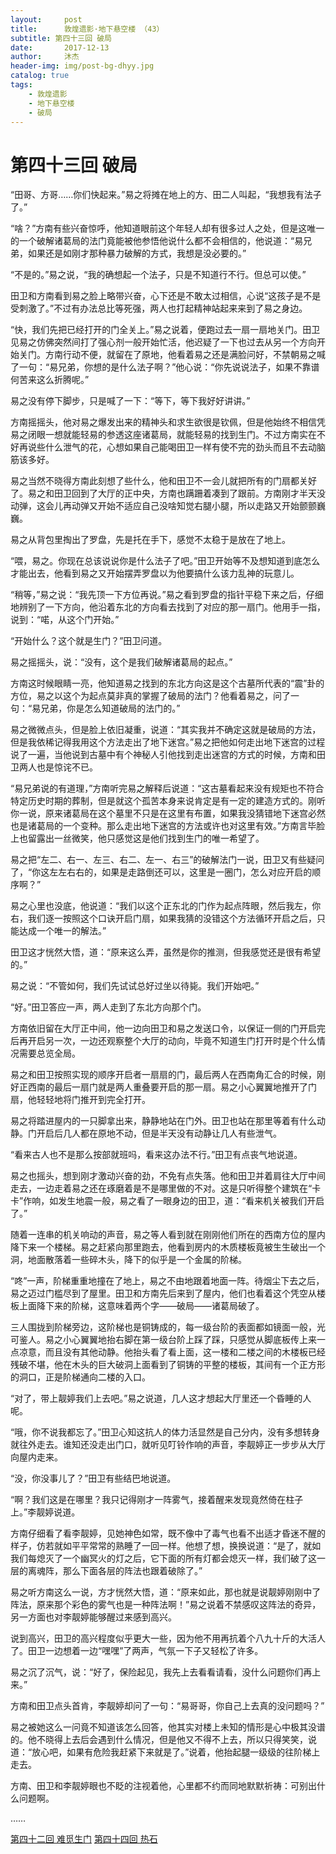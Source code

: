 ```yaml
---
layout:     post
title:      敦煌遗影·地下悬空楼 （43）
subtitle: 第四十三回 破局
date:       2017-12-13
author:     沐杰
header-img: img/post-bg-dhyy.jpg
catalog: true
tags:
    - 敦煌遗影
    - 地下悬空楼
    - 破局
---
```

# 第四十三回 破局

“田哥、方哥……你们快起来。”易之将摊在地上的方、田二人叫起，“我想我有法子了。”

“啥？”方南有些兴奋惊呼，他知道眼前这个年轻人却有很多过人之处，但是这唯一的一个破解诸葛局的法门竟能被他参悟他说什么都不会相信的，他说道：“易兄弟，如果还是如刚才那种暴力破解的方式，我想是没必要的。”

“不是的。”易之说，“我的确想起一个法子，只是不知道行不行。但总可以使。”

田卫和方南看到易之脸上略带兴奋，心下还是不敢太过相信，心说“这孩子是不是受刺激了。”不过有办法总比等死强，两人也打起精神站起来来到了易之身边。

“快，我们先把已经打开的门全关上。”易之说着，便跑过去一扇一扇地关门。田卫见易之仿佛突然间打了强心剂一般开始忙活，他迟疑了一下也过去从另一个方向开始关门。方南行动不便，就留在了原地，他看着易之还是满脸问好，不禁朝易之喊了一句：“易兄弟，你想的是什么法子啊？”他心说：“你先说说法子，如果不靠谱何苦来这么折腾呢。”

易之没有停下脚步，只是喊了一下：“等下，等下我好好讲讲。”

方南摇摇头，他对易之爆发出来的精神头和求生欲很是钦佩，但是他始终不相信凭易之闭眼一想就能轻易的参透这座诸葛局，就能轻易的找到生门。不过方南实在不好再说些什么泄气的花，心想如果自己能喝田卫一样有使不完的劲头而且不去动脑筋该多好。

易之当然不晓得方南此刻想了些什么，他和田卫不一会儿就把所有的门扇都关好了。易之和田卫回到了大厅的正中央，方南也蹒跚着凑到了跟前。方南刚才半天没动弹，这会儿再动弹又开始不适应自己没啥知觉右腿小腿，所以走路又开始颤颤巍巍。

易之从背包里掏出了罗盘，先是托在手下，感觉不太稳于是放在了地上。

“喂，易之。你现在总该说说你是什么法子了吧。”田卫开始等不及想知道到底怎么才能出去，他看到易之又开始摆弄罗盘以为他要搞什么该力乱神的玩意儿。

“稍等，”易之说：“我先顶一下方位再说。”易之看到罗盘的指针平稳下来之后，仔细地辨别了一下方向，他沿着东北的方向看去找到了对应的那一扇门。他用手一指，说到：“喏，从这个门开始。”

“开始什么？这个就是生门？”田卫问道。

易之摇摇头，说：“没有，这个是我们破解诸葛局的起点。”

方南这时候眼睛一亮，他知道易之找到的东北方向这是这个古墓所代表的“震”卦的方位，易之以这个为起点莫非真的掌握了破局的法门？他看着易之，问了一句：“易兄弟，你是怎么知道破局的法门的。”

易之微微点头，但是脸上依旧凝重，说道：“其实我并不确定这就是破局的方法，但是我依稀记得我用这个方法走出了地下迷宫。”易之把他如何走出地下迷宫的过程说了一遍，当他说到古墓中有个神秘人引他找到走出迷宫的方式的时候，方南和田卫两人也是惊诧不已。

“易兄弟说的有道理，”方南听完易之解释后说道：“这古墓看起来没有规矩也不符合特定历史时期的葬制，但是就这个孤苦本身来说肯定是有一定的建造方式的。刚听你一说，原来诸葛局在这个墓里不只是在这里有布置，如果我没猜错地下迷宫必然也是诸葛局的一个变种。那么走出地下迷宫的方法或许也对这里有效。”方南言毕脸上也留露出一丝微笑，他只感觉这是他们找到生门的唯一希望了。

易之把“左二、右一、左三、右二、左一、右三”的破解法门一说，田卫又有些疑问了，“你这左左右右的，如果是走路倒还可以，这里是一圈门，怎么对应开启的顺序啊？”

易之心里也没底，他说道：“我们以这个正东北的门作为起点阵眼，然后我左，你右，我们逐一按照这个口诀开启门扇，如果我猜的没错这个方法循环开启之后，只能达成一个唯一的解法。”

田卫这才恍然大悟，道：“原来这么弄，虽然是你的推测，但我感觉还是很有希望的。”

易之说：“不管如何，我们先试试总好过坐以待毙。我们开始吧。”

“好。”田卫答应一声，两人走到了东北方向那个门。

方南依旧留在大厅正中间，他一边向田卫和易之发送口令，以保证一侧的门开启完后再开启另一次，一边还观察整个大厅的动向，毕竟不知道生门打开时是个什么情况需要总览全局。

易之和田卫按照实现的顺序开启者一扇扇的门，最后两人在西南角汇合的时候，刚好正西南的最后一扇门就是两人重叠要开启的那一扇。易之小心翼翼地推开了门扇，他轻轻地将门推开到完全打开。

易之将踏进屋内的一只脚拿出来，静静地站在门外。田卫也站在那里等着有什么动静。门开启后几人都在原地不动，但是半天没有动静让几人有些泄气。

“看来古人也不是那么按部就班吗，看来这办法不行。”田卫有点丧气地说道。

易之也摇头，想到刚才激动兴奋的劲，不免有点失落。他和田卫并着肩往大厅中间走去，一边走着易之还在琢磨着是不是哪里做的不对。这是只听得整个建筑在“卡卡”作响，如发生地震一般，易之看了一眼身边的田卫，道：“看来机关被我们开启了。”

随着一连串的机关响动的声音，易之等人看到就在刚刚他们所在的西南方位的屋内降下来一个楼梯。易之赶紧向那里跑去，他看到房内的木质楼板竟被生生破出一个洞，地面散落着一些碎木头，降下的似乎是一个金属的阶梯。

“咚”一声，阶梯重重地撞在了地上，易之不由地跟着地面一阵。待烟尘下去之后，易之迈过门槛尽到了屋里。田卫和方南先后来到了屋内，他们也看着这个凭空从楼板上面降下来的阶梯，这意味着两个字——破局——诸葛局破了。

三人围拢到阶梯旁边，这阶梯也是铜铸成的，每一级台阶的表面都如镜面一般，光可鉴人。易之小心翼翼地抬右脚在第一级台阶上踩了踩，只感觉从脚底板传上来一点凉意，而且没有其他动静。他抬头看了看上面，这一楼和二楼之间的木楼板已经残破不堪，他在木头的巨大破洞上面看到了铜铸的平整的楼板，其间有一个正方形的洞口，正是阶梯通向二楼的入口。

“对了，带上靓婷我们上去吧。”易之说道，几人这才想起大厅里还一个昏睡的人呢。

“哦，你不说我都忘了。”田卫心知这抗人的体力活显然是自己分内，没有多想转身就往外走去。谁知还没走出门口，就听见叮铃作响的声音，李靓婷正一步步从大厅向屋内走来。

“没，你没事儿了？”田卫有些结巴地说道。

“啊？我们这是在哪里？我只记得刚才一阵雾气，接着醒来发现竟然倚在柱子上。”李靓婷说道。

方南仔细看了看李靓婷，见她神色如常，既不像中了毒气也看不出适才昏迷不醒的样子，仿若就如平平常常的熟睡了一回一样。他想了想，换换说道：“是了，就如我们每熄灭了一个幽冥火的灯之后，它下面的所有灯都会熄灭一样，我们破了这一层的离魂阵，那么下面各层的阵法也跟着破除了。”

易之听方南这么一说，方才恍然大悟，道：“原来如此，那也就是说靓婷刚刚中了阵法，原来那个彩色的雾气也是一种阵法啊！”易之说着不禁感叹这阵法的奇异，另一方面也对李靓婷能够醒过来感到高兴。

说到高兴，田卫的高兴程度似乎更大一些，因为他不用再抗着个八九十斤的大活人了。田卫一边想着一边“嘿嘿”了两声，气氛一下子又轻松了许多。

易之沉了沉气，说：“好了，保险起见，我先上去看看请看，没什么问题你们再上来。”

方南和田卫点头首肯，李靓婷却问了一句：“易哥哥，你自己上去真的没问题吗？”

易之被她这么一问竟不知道该怎么回答，他其实对楼上未知的情形是心中极其没谱的。他不晓得上去后会遇到什么情况，但是他又不得不上去，所以只得笑笑，说道：“放心吧，如果有危险我赶紧下来就是了。”说着，他抬起腿一级级的往阶梯上走去。

方南、田卫和李靓婷眼也不眨的注视着他，心里都不约而同地默默祈祷：可别出什么问题啊。

……

[第四十二回 难觅生门](http://www.jianshu.com/p/335881d67d66)
[第四十四回 热石](http://www.jianshu.com/p/81d812597ae6)
